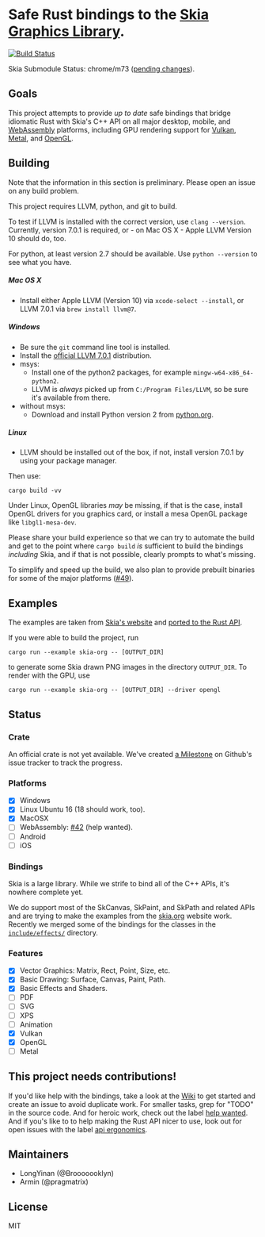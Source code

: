 # Safe Rust bindings to the [Skia Graphics Library](https://skia.org/).

[![Build Status](https://dev.azure.com/pragmatrix-github/rust-skia/_apis/build/status/rust-skia.rust-skia?branchName=master)](https://dev.azure.com/pragmatrix-github/rust-skia/_build/latest?definitionId=2&branchName=master)

Skia Submodule Status: chrome/m73 ([pending changes][skiapending]).

[skiapending]: https://github.com/google/skia/compare/2c36ee834ae04d036363cd3b8f3f33ec65d657f0...chrome/m73

## Goals

This project attempts to provide _up to date_ safe bindings that bridge idiomatic Rust with Skia's C++ API on all major desktop, mobile, and [WebAssembly](https://en.wikipedia.org/wiki/WebAssembly) platforms, including GPU rendering support for [Vulkan](https://en.wikipedia.org/wiki/Vulkan_(API)), [Metal](https://en.wikipedia.org/wiki/Metal_(API)), and [OpenGL](https://en.wikipedia.org/wiki/OpenGL).

## Building

Note that the information in this section is preliminary. Please open an issue on any build problem.

This project requires LLVM, python, and git to build.

To test if LLVM is installed with the correct version, use `clang --version`. Currently, version 7.0.1 is required, or - on Mac OS X - Apple LLVM Version 10 should do, too.

For python, at least version 2.7 should be available. Use `python --version` to see what you have.

##### Mac OS X

- Install either Apple LLVM (Version 10) via `xcode-select --install`, or LLVM 7.0.1 via `brew install llvm@7`.

##### Windows

- Be sure the `git` command line tool is installed.
- Install the [official LLVM 7.0.1](http://releases.llvm.org/download.html) distribution.
- msys:
  - Install one of the python2 packages, for example `mingw-w64-x86_64-python2`.
  - LLVM is _always_ picked up from `C:/Program Files/LLVM`, so be sure it's available from there.
- without msys:
  - Download and install Python version 2 from [python.org](https://www.python.org/downloads/release/python-2716/).

##### Linux

- LLVM should be installed out of the box, if not, install version 7.0.1 by using your package manager.

Then use:

`cargo build -vv`

Under Linux, OpenGL libraries _may_ be missing, if that is the case, install OpenGL drivers for you graphics card, or install a mesa OpenGL package like `libgl1-mesa-dev`.

Please share your build experience so that we can try to automate the build and get to the point where `cargo build` _is_ sufficient to build the bindings _including_ Skia, and if that is not possible, clearly prompts to what's missing.

To simplify and speed up the build, we also plan to provide prebuilt binaries for some of the major platforms ([#49](https://github.com/rust-skia/rust-skia/issues/49)).

## Examples

The examples are taken from [Skia's website](https://skia.org/) and [ported to the Rust API](skia-safe/examples/skia-org).

If you were able to build the project, run

`cargo run --example skia-org -- [OUTPUT_DIR]` 

to generate some Skia drawn PNG images in the directory `OUTPUT_DIR`. To render with the GPU, use

`cargo run --example skia-org -- [OUTPUT_DIR] --driver opengl`

## Status

### Crate

An official crate is not yet available. We've created [a Milestone](https://github.com/rust-skia/rust-skia/milestone/1) on Github's issue tracker to track the progress.

### Platforms

- [x] Windows
- [x] Linux Ubuntu 16 (18 should work, too).
- [x] MacOSX
- [ ] WebAssembly: [#42](https://github.com/rust-skia/rust-skia/pull/42) (help wanted).
- [ ] Android
- [ ] iOS

### Bindings

Skia is a large library. While we strife to bind all of the C++ APIs, it's nowhere complete yet. 

We do support most of the SkCanvas, SkPaint, and SkPath and related APIs and are trying to make the examples from the [skia.org](https://skia.org/) website work. Recently we merged some of the bindings for the classes in the [`include/effects/`](https://github.com/google/skia/tree/2c36ee834ae04d036363cd3b8f3f33ec65d657f0/include/effects) directory.

### Features

- [x] Vector Graphics: Matrix, Rect, Point, Size, etc.
- [x] Basic Drawing: Surface, Canvas, Paint, Path.
- [x] Basic Effects and Shaders.
- [ ] PDF
- [ ] SVG
- [ ] XPS
- [ ] Animation
- [x] Vulkan
- [x] OpenGL
- [ ] Metal

## This project needs contributions!

If you'd like help with the bindings, take a look at the [Wiki](https://github.com/rust-skia/rust-skia/wiki) to get started and create an issue to avoid duplicate work. For smaller tasks, grep for "TODO" in the source code. And for heroic work, check out the label [help wanted](https://github.com/rust-skia/rust-skia/labels/help%20wanted). And if you's like to to help making the Rust API nicer to use, look out for open issues with the label [api ergonomics](https://github.com/rust-skia/rust-skia/issues?q=is%3Aissue+is%3Aopen+label%3A%22api+ergonomics%22).

## Maintainers

- LongYinan (@Brooooooklyn)
- Armin (@pragmatrix)

## License

MIT

  
